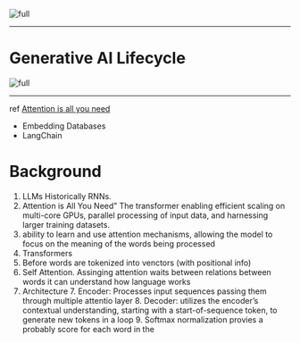 ![full](https://miro.medium.com/v2/resize:fit:720/format:webp/1*VLQZBgG9K-P8lMBAjVpbeg.png)

---

# Generative AI Lifecycle
![full](https://miro.medium.com/v2/resize:fit:720/format:webp/1*VLQZBgG9K-P8lMBAjVpbeg.png)

---

ref
[Attention is all you need](https://arxiv.org/abs/1706.03762)


* Embedding Databases
* LangChain




# Background
1. LLMs Historically RNNs.
2. Attention is All You Need”  The transformer enabling efficient scaling on multi-core GPUs, parallel processing of input data, and harnessing larger training datasets.
3. ability to learn and use attention mechanisms, allowing the model to focus on the meaning of the words being processed
4. Transformers
5. Before words are tokenized into venctors (with positional info) 
  6. Self Attention. Assinging attention waits between relations between words it can understand how language works
  7.  Architecture
    7. Encoder: Processes input sequences passing them through multiple attentio layer
    8. Decoder: utilizes the encoder’s contextual understanding, starting with a start-of-sequence token, to generate new tokens in a loop
    9. Softmax normalization provies a probably score for each word in the     


